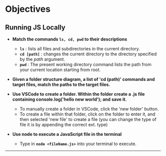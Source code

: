 # **Objectives**

## **Running JS Locally**

- **Match the commands `ls, cd, pwd` to their descriptions**

  - **`ls`** : lists all files and subdirectories in the current directory.
  - **`cd [path]`** : changes the current directory to the directory specified by the _path_ argument.
  - **`pwd`** : The present working directory command lists the path from your current location starting from root.

- **Given a folder structure diagram, a list of 'cd (path)' commands and target files, match the paths to the target files.**

* **Use VSCode to create a folder. Within the folder create a .js file containing console.log('hello new world'); and save it.**

  - To manually create a folder in VSCode, click the 'new folder' button.
  - To create a file within that folder, click on the folder to enter it, and then selected 'new file' to create a file (you can change the type of file it is by appending the correct ext. type)

* **Use node to execute a JavaScript file in the terminal**
  - Type in **`node <fileName.js>`** into your terminal to execute.

---
